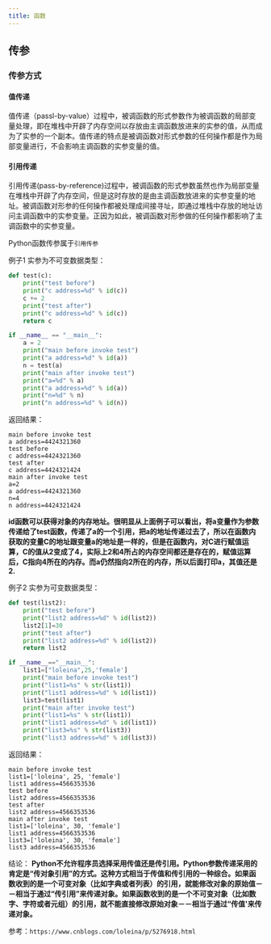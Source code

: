 ```yaml
---
title: 函数
---
```


<!-- ## 函数 -->

## 传参

### 传参方式

#### 值传递
值传递（passl-by-value）过程中，被调函数的形式参数作为被调函数的局部变量处理，即在堆栈中开辟了内存空间以存放由主调函数放进来的实参的值，从而成为了实参的一个副本。值传递的特点是被调函数对形式参数的任何操作都是作为局部变量进行，不会影响主调函数的实参变量的值。

#### 引用传递
引用传递(pass-by-reference)过程中，被调函数的形式参数虽然也作为局部变量在堆栈中开辟了内存空间，但是这时存放的是由主调函数放进来的实参变量的地址。被调函数对形参的任何操作都被处理成间接寻址，即通过堆栈中存放的地址访问主调函数中的实参变量。正因为如此，被调函数对形参做的任何操作都影响了主调函数中的实参变量。

Python函数传参属于`引用传参`

例子1 实参为不可变数据类型：
```python
def test(c):
    print("test before")
    print("c address=%d" % id(c))
    c += 2
    print("test after")
    print("c address=%d" % id(c))
    return c

if __name__ == "__main__":
    a = 2
    print("main before invoke test")
    print("a address=%d" % id(a))
    n = test(a)
    print("main after invoke test")
    print("a=%d" % a)
    print("a address=%d" % id(a))
    print("n=%d" % n)
    print("n address=%d" % id(n))
```

返回结果：
```shell
main before invoke test
a address=4424321360
test before
c address=4424321360
test after
c address=4424321424
main after invoke test
a=2
a address=4424321360
n=4
n address=4424321424
```

**id函数可以获得对象的内存地址。很明显从上面例子可以看出，将a变量作为参数传递给了test函数，传递了a的一个引用，把a的地址传递过去了，所以在函数内获取的变量C的地址跟变量a的地址是一样的，但是在函数内，对C进行赋值运算，C的值从2变成了4，实际上2和4所占的内存空间都还是存在的，赋值运算后，C指向4所在的内存。而a仍然指向2所在的内存，所以后面打印a，其值还是2.**

例子2 实参为可变数据类型：
```python
def test(list2):
    print("test before")
    print("list2 address=%d" % id(list2))
    list2[1]=30
    print("test after")
    print("list2 address=%d" % id(list2))
    return list2

if __name__=="__main__":
    list1=["loleina",25,'female']
    print("main before invoke test")
    print("list1=%s" % str(list1))
    print("list1 address=%d" % id(list1))
    list3=test(list1)
    print("main after invoke test")
    print("list1=%s" % str(list1))
    print("list1 address=%d" % id(list1))
    print("list3=%s" % str(list3))
    print("list3 address=%d" % id(list3))
```

返回结果：
```shell
main before invoke test
list1=['loleina', 25, 'female']
list1 address=4566353536
test before
list2 address=4566353536
test after
list2 address=4566353536
main after invoke test
list1=['loleina', 30, 'female']
list1 address=4566353536
list3=['loleina', 30, 'female']
list3 address=4566353536
```

结论：
**Python不允许程序员选择采用传值还是传引用。Python参数传递采用的肯定是“传对象引用”的方式。这种方式相当于传值和传引用的一种综合。如果函数收到的是一个可变对象（比如字典或者列表）的引用，就能修改对象的原始值－－相当于通过“传引用”来传递对象。如果函数收到的是一个不可变对象（比如数字、字符或者元组）的引用，就不能直接修改原始对象－－相当于通过“传值'来传递对象。**

参考：`https://www.cnblogs.com/loleina/p/5276918.html`